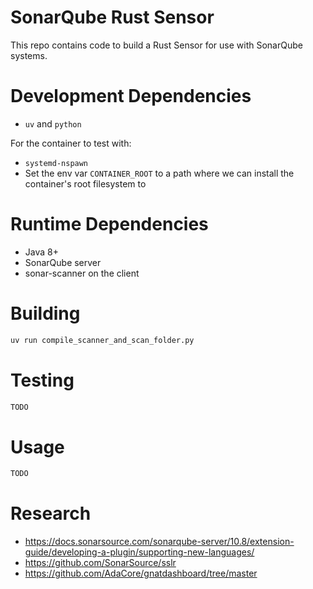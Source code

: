 
# SonarQube Rust Sensor

This repo contains code to build a Rust Sensor for use with SonarQube systems.

# Development Dependencies

 - `uv` and `python`

For the container to test with:

 - `systemd-nspawn`
 - Set the env var `CONTAINER_ROOT` to a path where we can install the container's root filesystem to

# Runtime Dependencies

 - Java 8+
 - SonarQube server
 - sonar-scanner on the client

# Building

```bash
uv run compile_scanner_and_scan_folder.py
```

# Testing

```bash
TODO
```

# Usage

```bash
TODO
```

# Research

 - https://docs.sonarsource.com/sonarqube-server/10.8/extension-guide/developing-a-plugin/supporting-new-languages/
 - https://github.com/SonarSource/sslr
 - https://github.com/AdaCore/gnatdashboard/tree/master


